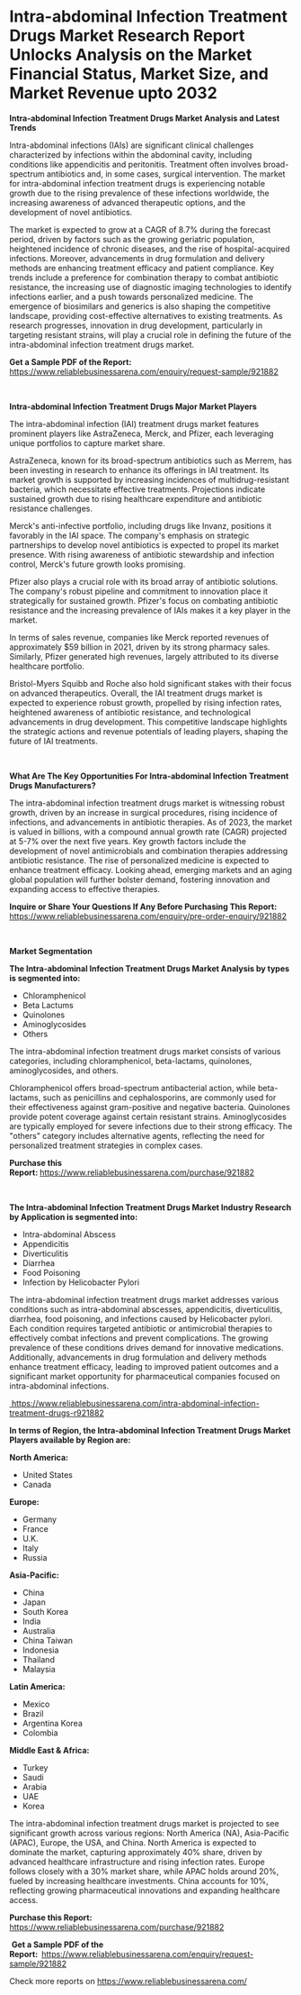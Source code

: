 <p><h1>Intra-abdominal Infection Treatment Drugs Market Research Report Unlocks Analysis on the Market Financial Status, Market Size, and Market Revenue upto 2032</h1></p><p><strong>Intra-abdominal Infection Treatment Drugs Market Analysis and Latest Trends</strong></p>
<p><p>Intra-abdominal infections (IAIs) are significant clinical challenges characterized by infections within the abdominal cavity, including conditions like appendicitis and peritonitis. Treatment often involves broad-spectrum antibiotics and, in some cases, surgical intervention. The market for intra-abdominal infection treatment drugs is experiencing notable growth due to the rising prevalence of these infections worldwide, the increasing awareness of advanced therapeutic options, and the development of novel antibiotics.</p><p>The market is expected to grow at a CAGR of 8.7% during the forecast period, driven by factors such as the growing geriatric population, heightened incidence of chronic diseases, and the rise of hospital-acquired infections. Moreover, advancements in drug formulation and delivery methods are enhancing treatment efficacy and patient compliance. Key trends include a preference for combination therapy to combat antibiotic resistance, the increasing use of diagnostic imaging technologies to identify infections earlier, and a push towards personalized medicine. The emergence of biosimilars and generics is also shaping the competitive landscape, providing cost-effective alternatives to existing treatments. As research progresses, innovation in drug development, particularly in targeting resistant strains, will play a crucial role in defining the future of the intra-abdominal infection treatment drugs market.</p></p>
<p><strong>Get a Sample PDF of the Report:&nbsp;</strong> <a href="https://www.reliablebusinessarena.com/enquiry/request-sample/921882?utm_campaign=2004&utm_medium=2&utm_source=Github&utm_content=ia&utm_term=03032025&utm_id=intra-abdominal-infection-treatment-drugs">https://www.reliablebusinessarena.com/enquiry/request-sample/921882</a></p>
<p>&nbsp;</p>
<p><strong>Intra-abdominal Infection Treatment Drugs Major Market Players</strong></p>
<p><p>The intra-abdominal infection (IAI) treatment drugs market features prominent players like AstraZeneca, Merck, and Pfizer, each leveraging unique portfolios to capture market share. </p><p>AstraZeneca, known for its broad-spectrum antibiotics such as Merrem, has been investing in research to enhance its offerings in IAI treatment. Its market growth is supported by increasing incidences of multidrug-resistant bacteria, which necessitate effective treatments. Projections indicate sustained growth due to rising healthcare expenditure and antibiotic resistance challenges.</p><p>Merck's anti-infective portfolio, including drugs like Invanz, positions it favorably in the IAI space. The company's emphasis on strategic partnerships to develop novel antibiotics is expected to propel its market presence. With rising awareness of antibiotic stewardship and infection control, Merck's future growth looks promising.</p><p>Pfizer also plays a crucial role with its broad array of antibiotic solutions. The company's robust pipeline and commitment to innovation place it strategically for sustained growth. Pfizer's focus on combating antibiotic resistance and the increasing prevalence of IAIs makes it a key player in the market.</p><p>In terms of sales revenue, companies like Merck reported revenues of approximately $59 billion in 2021, driven by its strong pharmacy sales. Similarly, Pfizer generated high revenues, largely attributed to its diverse healthcare portfolio. </p><p>Bristol-Myers Squibb and Roche also hold significant stakes with their focus on advanced therapeutics. Overall, the IAI treatment drugs market is expected to experience robust growth, propelled by rising infection rates, heightened awareness of antibiotic resistance, and technological advancements in drug development. This competitive landscape highlights the strategic actions and revenue potentials of leading players, shaping the future of IAI treatments.</p></p>
<p>&nbsp;</p>
<p><strong>What Are The Key Opportunities For Intra-abdominal Infection Treatment Drugs Manufacturers?</strong></p>
<p><p>The intra-abdominal infection treatment drugs market is witnessing robust growth, driven by an increase in surgical procedures, rising incidence of infections, and advancements in antibiotic therapies. As of 2023, the market is valued in billions, with a compound annual growth rate (CAGR) projected at 5-7% over the next five years. Key growth factors include the development of novel antimicrobials and combination therapies addressing antibiotic resistance. The rise of personalized medicine is expected to enhance treatment efficacy. Looking ahead, emerging markets and an aging global population will further bolster demand, fostering innovation and expanding access to effective therapies.</p></p>
<p><strong>Inquire or Share Your Questions If Any Before Purchasing This Report:</strong> <a href="https://www.reliablebusinessarena.com/enquiry/pre-order-enquiry/921882?utm_campaign=2004&utm_medium=2&utm_source=Github&utm_content=ia&utm_term=03032025&utm_id=intra-abdominal-infection-treatment-drugs">https://www.reliablebusinessarena.com/enquiry/pre-order-enquiry/921882</a></p>
<p>&nbsp;</p>
<p><strong>Market Segmentation</strong></p>
<p><strong>The Intra-abdominal Infection Treatment Drugs Market Analysis by types is segmented into:</strong></p>
<p><ul><li>Chloramphenicol</li><li>Beta Lactums</li><li>Quinolones</li><li>Aminoglycosides</li><li>Others</li></ul></p>
<p><p>The intra-abdominal infection treatment drugs market consists of various categories, including chloramphenicol, beta-lactams, quinolones, aminoglycosides, and others. </p><p>Chloramphenicol offers broad-spectrum antibacterial action, while beta-lactams, such as penicillins and cephalosporins, are commonly used for their effectiveness against gram-positive and negative bacteria. Quinolones provide potent coverage against certain resistant strains. Aminoglycosides are typically employed for severe infections due to their strong efficacy. The "others" category includes alternative agents, reflecting the need for personalized treatment strategies in complex cases.</p></p>
<p><strong>Purchase this Report:&nbsp;</strong><a href="https://www.reliablebusinessarena.com/purchase/921882?utm_campaign=2004&utm_medium=2&utm_source=Github&utm_content=ia&utm_term=03032025&utm_id=intra-abdominal-infection-treatment-drugs">https://www.reliablebusinessarena.com/purchase/921882</a></p>
<p>&nbsp;</p>
<p><strong>The Intra-abdominal Infection Treatment Drugs Market Industry Research by Application is segmented into:</strong></p>
<p><ul><li>Intra-abdominal Abscess</li><li>Appendicitis</li><li>Diverticulitis</li><li>Diarrhea</li><li>Food Poisoning</li><li>Infection by Helicobacter Pylori</li></ul></p>
<p><p>The intra-abdominal infection treatment drugs market addresses various conditions such as intra-abdominal abscesses, appendicitis, diverticulitis, diarrhea, food poisoning, and infections caused by Helicobacter pylori. Each condition requires targeted antibiotic or antimicrobial therapies to effectively combat infections and prevent complications. The growing prevalence of these conditions drives demand for innovative medications. Additionally, advancements in drug formulation and delivery methods enhance treatment efficacy, leading to improved patient outcomes and a significant market opportunity for pharmaceutical companies focused on intra-abdominal infections.</p></p>
<p><a href="https://www.reliablebusinessarena.com/intra-abdominal-infection-treatment-drugs-r921882?utm_campaign=2004&utm_medium=2&utm_source=Github&utm_content=ia&utm_term=03032025&utm_id=intra-abdominal-infection-treatment-drugs">&nbsp;https://www.reliablebusinessarena.com/intra-abdominal-infection-treatment-drugs-r921882</a></p>
<p><strong>In terms of Region, the Intra-abdominal Infection Treatment Drugs Market Players available by Region are:</strong></p>
<p>
    <p> <strong> North America: </strong>
        <ul>
            <li>United States</li>
            <li>Canada</li>
        </ul>
        </p> 
    <p> <strong> Europe: </strong>
        <ul>
            <li>Germany</li>
            <li>France</li>
            <li>U.K.</li>
            <li>Italy</li>
            <li>Russia</li>
        </ul>
        </p> 
    <p> <strong> Asia-Pacific: </strong>
        <ul>
            <li>China</li>
            <li>Japan</li>
            <li>South Korea</li>
            <li>India</li>
            <li>Australia</li>
            <li>China Taiwan</li>
            <li>Indonesia</li>
            <li>Thailand</li>
            <li>Malaysia</li>
        </ul>
        </p> 
    <p> <strong> Latin America: </strong>
        <ul>
            <li>Mexico</li>
            <li>Brazil</li>
            <li>Argentina Korea</li>
            <li>Colombia</li>
        </ul>
        </p> 
    <p> <strong> Middle East & Africa: </strong>
        <ul>
            <li>Turkey</li>
            <li>Saudi</li>
            <li>Arabia</li>
            <li>UAE</li>
            <li>Korea</li>
        </ul>
    </p>
    </p>
<p><p>The intra-abdominal infection treatment drugs market is projected to see significant growth across various regions: North America (NA), Asia-Pacific (APAC), Europe, the USA, and China. North America is expected to dominate the market, capturing approximately 40% share, driven by advanced healthcare infrastructure and rising infection rates. Europe follows closely with a 30% market share, while APAC holds around 20%, fueled by increasing healthcare investments. China accounts for 10%, reflecting growing pharmaceutical innovations and expanding healthcare access.</p></p>
<p><strong>Purchase this Report: </strong><a href="https://www.reliablebusinessarena.com/purchase/921882?utm_campaign=2004&utm_medium=2&utm_source=Github&utm_content=ia&utm_term=03032025&utm_id=intra-abdominal-infection-treatment-drugs">https://www.reliablebusinessarena.com/purchase/921882</a></p>
<p>&nbsp;<strong>Get a Sample PDF of the Report:&nbsp;&nbsp;</strong><a href="https://www.reliablebusinessarena.com/enquiry/request-sample/921882?utm_campaign=2004&utm_medium=2&utm_source=Github&utm_content=ia&utm_term=03032025&utm_id=intra-abdominal-infection-treatment-drugs">https://www.reliablebusinessarena.com/enquiry/request-sample/921882</a></p>
<p><strong></strong></p>
<p>Check more reports on <a href="https://www.reliablebusinessarena.com/?utm_campaign=2004&utm_medium=2&utm_source=Github&utm_content=ia&utm_term=03032025&utm_id=intra-abdominal-infection-treatment-drugs">https://www.reliablebusinessarena.com/</a></p>